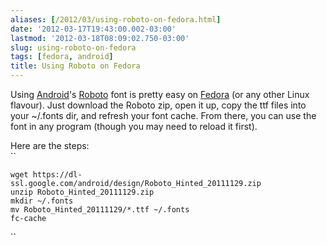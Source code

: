 ```yaml
---
aliases: [/2012/03/using-roboto-on-fedora.html]
date: '2012-03-17T19:43:00.002-03:00'
lastmod: '2012-03-18T08:09:02.750-03:00'
slug: using-roboto-on-fedora
tags: [fedora, android]
title: Using Roboto on Fedora
---
```


Using [Android](http://www.android.com/)'s
[Roboto](http://en.wikipedia.org/wiki/Roboto) font is pretty easy on
[Fedora](http://fedoraproject.org/) (or any other Linux flavour). Just
download the Roboto zip, open it up, copy the ttf files into your ~/.fonts
dir, and refresh your font cache. From there, you can use the font in any
program (though you may need to reload it first).  
  
Here are the steps:  
``  

    
    
    wget https://dl-ssl.google.com/android/design/Roboto_Hinted_20111129.zip  
    unzip Roboto_Hinted_20111129.zip  
    mkdir ~/.fonts  
    mv Roboto_Hinted_20111129/*.ttf ~/.fonts  
    fc-cache  
    

``

